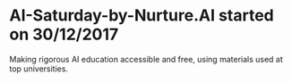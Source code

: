 # AI-Saturday-by-Nurture.AI started on 30/12/2017 
Making rigorous AI education accessible and free, using materials used at top universities.
